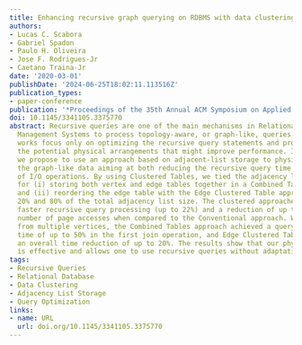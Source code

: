 ```yaml
---
title: Enhancing recursive graph querying on RDBMS with data clustering approaches
authors:
- Lucas C. Scabora
- Gabriel Spadon
- Paulo H. Oliveira
- Jose F. Rodrigues-Jr
- Caetano Traina-Jr
date: '2020-03-01'
publishDate: '2024-06-25T18:02:11.113516Z'
publication_types:
- paper-conference
publication: '*Proceedings of the 35th Annual ACM Symposium on Applied Computing*'
doi: 10.1145/3341105.3375770
abstract: Recursive queries are one of the main mechanisms in Relational Database
  Management Systems to process topology-aware, or graph-like, queries. However, existing
  works focus only on optimizing the recursive query statements and processing, disregarding
  the potential physical arrangements that might improve performance. In this work,
  we propose to use an approach based on adjacent-list storage to physically organize
  the graph-like data aiming at both reducing the recursive query time and the number
  of I/O operations. By using Clustered Tables, we tied the adjacency list in chunks
  for (i) storing both vertex and edge tables together in a Combined Tables approach;
  and (ii) reordering the edge table with the Edge Clustered Table approach using
  20% and 80% of the total adjacency list size. The clustered approaches enabled a
  faster recursive query processing (up to 22%) and a reduction of up to 61% in the
  number of page accesses when compared to the Conventional approach. When starting
  from multiple vertices, the Combined Tables approach achieved a query reduction
  time of up to 50% in the first join operation, and Edge Clustered Table 20% provided
  an overall time reduction of up to 20%. The results show that our physical design
  is effective and allows one to use recursive queries without adaptations.
tags:
- Recursive Queries
- Relational Database
- Data Clustering
- Adjacency List Storage
- Query Optimization
links:
- name: URL
  url: doi.org/10.1145/3341105.3375770
---
```

